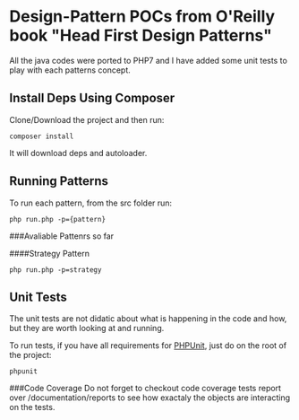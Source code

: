 # Design-Pattern POCs from O'Reilly book "Head First Design Patterns"

All the java codes were ported to PHP7 and I have added some unit tests to play with each patterns concept.

## Install Deps Using Composer

Clone/Download the project and then run:

```
composer install
```

It will download deps and autoloader.

## Running Patterns

To run each pattern, from the src folder run:

```
php run.php -p={pattern}
```
###Avaliable Pattenrs so far

####Strategy Pattern
```
php run.php -p=strategy
```

## Unit Tests

The unit tests are not didatic about what is happening in the code and how, but they are worth looking at and running.

To run tests, if you have all requirements for [PHPUnit](https://phpunit.de/), just do on the root of the project:
```
phpunit
```

###Code Coverage
Do not forget to checkout code coverage tests report over /documentation/reports to see how exactaly the objects are interacting on the tests. 